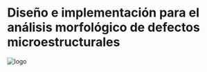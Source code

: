 # Diseño e implementación para  el análisis morfológico de defectos microestructurales

![logo](/docs/contributor/assets/adobe_standard_logo.png)

